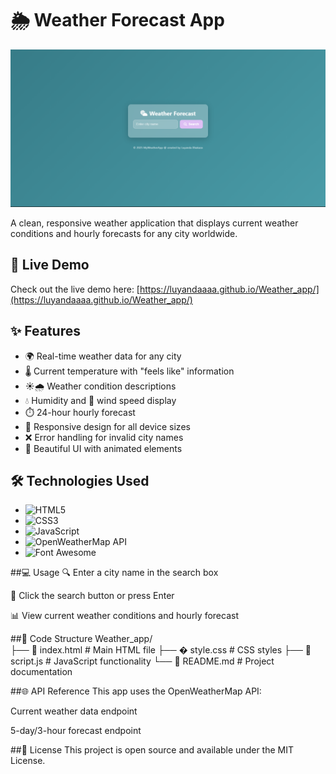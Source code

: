 # 🌦️ Weather Forecast App

![Weather App Screenshot](weatherApp.png)  

A clean, responsive weather application that displays current weather conditions and hourly forecasts for any city worldwide.

## 🔗 Live Demo
Check out the live demo here: [https://luyandaaaa.github.io/Weather_app/](https://luyandaaaa.github.io/Weather_app/)

## ✨ Features
- 🌍 Real-time weather data for any city
- 🌡️ Current temperature with "feels like" information
- ☀️🌧️ Weather condition descriptions
- 💧 Humidity and 💨 wind speed display
- ⏱️ 24-hour hourly forecast
- 📱 Responsive design for all device sizes
- ❌ Error handling for invalid city names
- 🎨 Beautiful UI with animated elements

## 🛠️ Technologies Used
- ![HTML5](https://img.shields.io/badge/-HTML5-E34F26?logo=html5&logoColor=white)
- ![CSS3](https://img.shields.io/badge/-CSS3-1572B6?logo=css3&logoColor=white)
- ![JavaScript](https://img.shields.io/badge/-JavaScript-F7DF1E?logo=javascript&logoColor=black)
- ![OpenWeatherMap API](https://img.shields.io/badge/-OpenWeatherMap-1E90FF)
- ![Font Awesome](https://img.shields.io/badge/-Font%20Awesome-528DD7?logo=fontawesome&logoColor=white)

##💻 Usage
🔍 Enter a city name in the search box

🔎 Click the search button or press Enter

📊 View current weather conditions and hourly forecast

##📂 Code Structure
Weather_app/ <br />
├── 📄 index.html        # Main HTML file
├── � style.css         # CSS styles
├── 📜 script.js         # JavaScript functionality
└── 📝 README.md         # Project documentation

##🌐 API Reference
This app uses the OpenWeatherMap API:

Current weather data endpoint

5-day/3-hour forecast endpoint

##📜 License
This project is open source and available under the MIT License.
